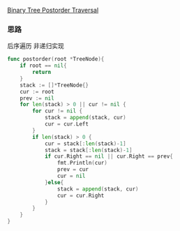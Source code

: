 [Binary Tree Postorder Traversal](https://leetcode.com/problems/binary-tree-postorder-traversal/)

### 思路
后序遍历
非递归实现
```go
func postorder(root *TreeNode){
    if root == nil{
        return
    } 
    stack := []*TreeNode{}
    cur := root
    prev := nil
    for len(stack) > 0 || cur != nil {
        for cur != nil {
            stack = append(stack, cur)
            cur = cur.Left
        }
        if len(stack) > 0 {
            cur = stack[:len(stack)-1]
            stack = stack[:len(stack)-1]
            if cur.Right == nil || cur.Right == prev{
                fmt.Println(cur)
                prev = cur
                cur = nil
            }else{
                stack = append(stack, cur)
                cur = cur.Right
            }
        }
    }
}
```